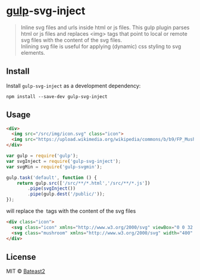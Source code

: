 # [gulp][gulp]-svg-inject

> Inline svg files and urls inside html or js files.
This gulp plugin parses html or js files and replaces \<img\> tags that point to local or remote svg files with the content of the svg files.<br>
Inlining svg file is useful for applying (dynamic) css styling to svg elements.


## Install

Install `gulp-svg-inject` as a development dependency:

```shell
npm install --save-dev gulp-svg-inject
```


## Usage


```html
<div>
  <img src="/src/img/icon.svg" class="icon">
  <img src="https://upload.wikimedia.org/wikipedia/commons/b/b9/FP_Mushroom_icon.svg" class="mushroom" />
</div>
```

```javascript
var gulp = require('gulp');
var svgInject = require('gulp-svg-inject');
var	svgMin = require('gulp-svgmin');

gulp.task('default', function () {
	return gulp.src(['/src/**/*.html','/src/**/*.js'])
		.pipe(svgInject())
		.pipe(gulp.dest('/public/'));
});
```

will replace the <img> tags with the content of the svg files

```html
<div class="icon">
  <svg class="icon" xmlns="http://www.w3.org/2000/svg" viewBox="0 0 32 32"><ellipse class="st0" cx="16" cy="22.9" rx="2.3" ry="2.3"></ellipse><path d="M18.6 9.8l-1.1 7.7c0 .4-.2.8-.6 1-.3.2-.6.3-.9.3h-.2c-.7-.1-1.2-.7-1.3-1.4l-1.1-7.6c-.2-1.5.8-2.8 2.3-3 1.4-.2 2.7.9 2.9 2.3v.7z"></path></svg>
  <svg class="mushroom" xmlns="http://www.w3.org/2000/svg" width="400" height="440"><path d="m 315.56 828.85 c 19.01 -1.958 41.1 -2.543 54.718 -17.932 16.372 -19.439 15.16 -48.09 5.906 -70.44 -14.717 -37.35 -46.17 -65.24 -80.56 -84.58 -30.619 -16.636 -65.32 -25.519 -100.26 -25.03 l -0.005 -0.013 c -61.09 1.682 -121.05 32.842 -156.79 82.34 -16.28 23 -26.908 52.878 -18.586 80.82 4.489 14.02 15.507 25.343 29.954 28.765 85.28 10.849 180.46 14.597 265.62 6.07 z m -178.09 40.787 c -12.23 40.35 -22.05 68.24 -20.405 110.65 1.344 17.195 6.122 37.681 23.07 45.857 20.05 9.973 43.47 7.04 65.22 7.744 20.405 -0.223 41.597 0.595 61.01 -6.223 16.247 -8.05 24.924 -26.51 24.726 -44.11 3.961 -42.491 -8.113 -72.16 -19.942 -112.46 z" transform="translate(0 -612.36)" stroke="#000" stroke-width="16"/></svg>
</div>
```


## License

MIT © [Bateast2](https://github.com/bateast2)

[gulp]:    https://github.com/bateast2/gulp
[npm]:     http://badge.fury.io/js/gulp-svgmin
